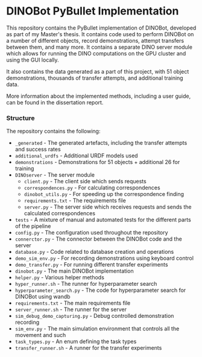 # DINOBot PyBullet Implementation

This repository contains the PyBullet implementation of DINOBot, developed as part of my Master's thesis. It contains
code used to perform DINOBot on a number of different objects, record demonstrations, attempt transfers between them,
and many more. It contains a separate DINO server module which allows for running the DINO computations on the GPU
cluster and using the GUI locally. 

It also contains the data generated as a part of this project, with 51 object demonstrations, thousands of transfer
attempts, and additional training data.

More information about the implemented methods, including a user guide, can be found in the dissertation report. 

### Structure
The repository contains the following:
 - `_generated` - The generated artefacts, including the transfer attempts and success rates
 - `additional_urdfs` - Additional URDF models used
 - `demonstrations` - Demonstrations for 51 objects + additional 26 for training
 - `DINOserver` - The server module
   - `client.py` - The client side which sends requests
   - `correspondences.py` - For calculating correspondences
   - `dinobot_utils.py` - For speeding up the correspondence finding 
   - `requirements.txt` - The requirements file
   - `server.py` - The server side which receives requests and sends the calculated correspondences
 - `tests` - A mixture of manual and automated tests for the different parts of the pipeline
 - `config.py` - The configuration used throughout the repository
 - `connerctor.py` - The connector between the DINOBot code and the server
 - `database.py` - Code related to database creation and operations
 - `demo_sim_env.py` - For recording demonstrations using keyboard control
 - `demo_transfer.py` - For running different transfer experiments
 - `dinobot.py` - The main DINOBot implementation
 - `helper.py` - Various helper methods
 - `hyper_runner.sh` - The runner for hyperparameter search
 - `hyperparameter_search.py` - The code for hyperparameter search for DINOBot using wandb
 - `requirements.txt` - The main requirements file
 - `server_runner.sh` - The runner for the server 
 - `sim_debug_demo_capturing.py` - Debug controlled demonstration recording
 - `sim_env.py` - The main simulation environment that controls all the movement and such
 - `task_types.py` - An enum defining the task types
 - `transfer_runner.sh` - A runner for the transfer experiments

